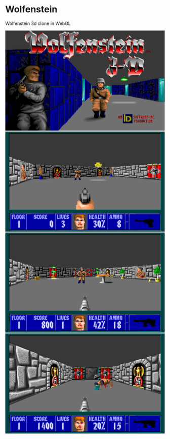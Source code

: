 # Wolfenstein
Wolfenstein 3d clone in WebGL

![screenshot01](screenshots/screenshot01.png)
![screenshot02](screenshots/screenshot02.png)
![screenshot03](screenshots/screenshot03.png)
![screenshot04](screenshots/screenshot04.png)
